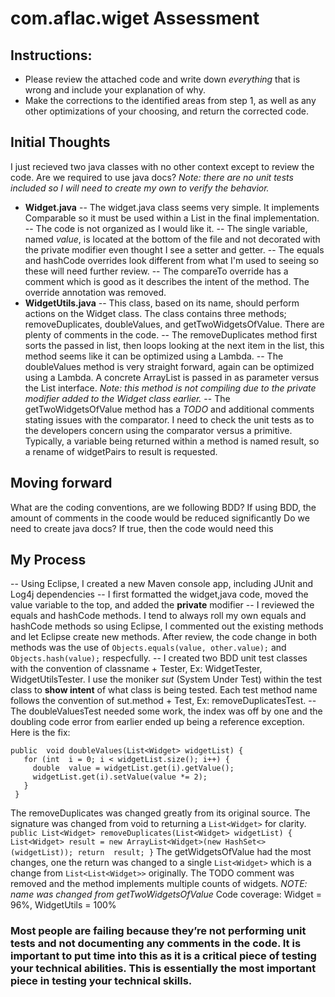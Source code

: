 # com.aflac.wiget Assessment
## Instructions:
- Please review the attached code and write down *everything* that is wrong and include your explanation of why.
- Make the corrections to the identified areas from step 1, as well as any other optimizations of your choosing, and return the corrected code.
## Initial Thoughts
I just recieved two java classes with no other context except to review the code. Are we required to use java docs?
*Note: there are no unit tests included so I will need to create my own to verify the behavior.*
- **Widget.java**
-- The widget.java class seems very simple. It implements Comparable so it must be used within a List in the final implementation. 
-- The code is not organized as I would like it.
-- The single variable, named *value*, is located at the bottom of the file and not decorated with the private modifier even thought I see a setter and getter.
-- The equals and hashCode overrides look different from what I'm used to seeing so these will need further review.
-- The compareTo override has a comment which is good as it describes the intent of the method. The override annotation was removed.
- **WidgetUtils.java**
-- This class, based on its name, should perform actions on the Widget class. The class contains three methods; removeDuplicates, doubleValues, and getTwoWidgetsOfValue. There are plenty of comments in the code.
-- The removeDuplicates method first sorts the passed in list, then loops looking at the next item in the list, this method seems like it can be optimized using a Lambda.
-- The doubleValues method is very straight forward, again can be optimized using a Lambda. A concrete ArrayList is passed in as parameter versus the List interface. *Note: this method is not compiling due to the private modifier added to the Widget class earlier.*
-- The getTwoWidgetsOfValue method has a *TODO* and additional comments stating issues with the comparator. I need to check the unit tests as to the developers concern using the comparator versus a primitive. Typically, a variable being returned within a method is named result, so a rename of widgetPairs to result is requested.
## Moving forward
What are the coding conventions, are we following BDD?  If using BDD, the amount of comments in the coode would be reduced significantly
Do we need to create java docs? If true, then the code would need this
## My Process
-- Using Eclipse, I created a new Maven console app, including JUnit and Log4j dependencies
-- I first formatted the widget,java code, moved the value variable to the top, and added the **private** modifier
-- I reviewed the equals and hashCode methods. I tend to always roll my own equals and hashCode methods so using Eclipse, I commented out the existing methods and let Eclipse create new methods. After review, the code change in both methods was the use of `Objects.equals(value, other.value);` and `Objects.hash(value);` respecfully.
-- I created two BDD unit test classes with the convention of classname + Tester, Ex: WidgetTester, WidgetUtilsTester. I use the moniker *sut* (System Under Test) within the test class to **show intent** of what class is being tested. Each test method name follows the convention of sut.method + Test, Ex: removeDuplicatesTest.
-- The doubleValuesTest needed some work, the index was off by one and the doubling code error from earlier ended up being a reference exception. 
Here is the fix:
```
public  void doubleValues(List<Widget> widgetList) {
   for (int  i = 0; i < widgetList.size(); i++) {
     double  value = widgetList.get(i).getValue();
     widgetList.get(i).setValue(value *= 2);
   }
 }
 ```
The removeDuplicates was changed greatly from its original source. The signature was changed from void to returning a `List<Widget>` for clarity.
`public List<Widget> removeDuplicates(List<Widget> widgetList) {
   List<Widget> result = new ArrayList<Widget>(new HashSet<>(widgetList));
   return  result;
 }`
The getWidgetsOfValue had the most changes, one the return was changed to a single `List<Widget>` which is a change from `List<List<Widget>>` originally. The TODO comment was removed and the method implements multiple counts of widgets. *NOTE: name was changed from getTwoWidgetsOfValue*
Code coverage: Widget = 96%, WidgetUtils = 100%

### Most people are failing because they’re not performing unit tests and not documenting any comments in the code.  It is important to put time into this as it is a critical piece of testing your technical abilities. This is essentially the most important piece in testing your technical skills.



